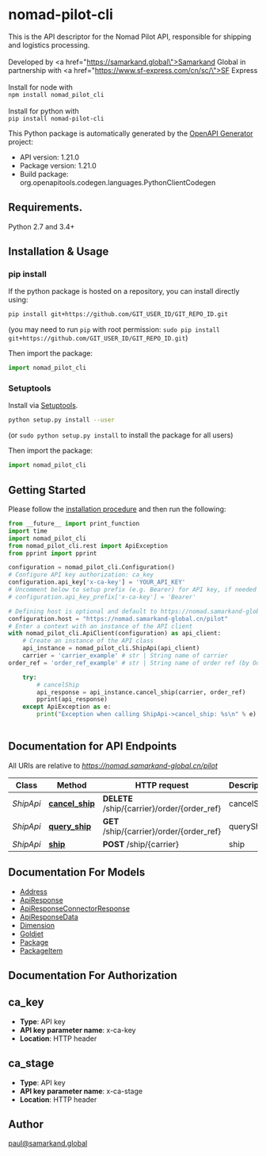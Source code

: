 # nomad-pilot-cli
This is the API descriptor for the Nomad Pilot API, responsible for shipping and logistics processing.<br><br> Developed by <a href=\"https://samarkand.global\">Samarkand Global</a> in partnership with <a href=\"https://www.sf-express.com/cn/sc/\">SF Express</a><br><br> Install for node with <br>`npm install nomad_pilot_cli`<br><br> Install for python with <br>`pip install nomad-pilot-cli`<br>

This Python package is automatically generated by the [OpenAPI Generator](https://openapi-generator.tech) project:

- API version: 1.21.0
- Package version: 1.21.0
- Build package: org.openapitools.codegen.languages.PythonClientCodegen

## Requirements.

Python 2.7 and 3.4+

## Installation & Usage
### pip install

If the python package is hosted on a repository, you can install directly using:

```sh
pip install git+https://github.com/GIT_USER_ID/GIT_REPO_ID.git
```
(you may need to run `pip` with root permission: `sudo pip install git+https://github.com/GIT_USER_ID/GIT_REPO_ID.git`)

Then import the package:
```python
import nomad_pilot_cli
```

### Setuptools

Install via [Setuptools](http://pypi.python.org/pypi/setuptools).

```sh
python setup.py install --user
```
(or `sudo python setup.py install` to install the package for all users)

Then import the package:
```python
import nomad_pilot_cli
```

## Getting Started

Please follow the [installation procedure](#installation--usage) and then run the following:

```python
from __future__ import print_function
import time
import nomad_pilot_cli
from nomad_pilot_cli.rest import ApiException
from pprint import pprint

configuration = nomad_pilot_cli.Configuration()
# Configure API key authorization: ca_key
configuration.api_key['x-ca-key'] = 'YOUR_API_KEY'
# Uncomment below to setup prefix (e.g. Bearer) for API key, if needed
# configuration.api_key_prefix['x-ca-key'] = 'Bearer'

# Defining host is optional and default to https://nomad.samarkand-global.cn/pilot
configuration.host = "https://nomad.samarkand-global.cn/pilot"
# Enter a context with an instance of the API client
with nomad_pilot_cli.ApiClient(configuration) as api_client:
    # Create an instance of the API class
    api_instance = nomad_pilot_cli.ShipApi(api_client)
    carrier = 'carrier_example' # str | String name of carrier
order_ref = 'order_ref_example' # str | String name of order ref (by Odoo)

    try:
        # cancelShip
        api_response = api_instance.cancel_ship(carrier, order_ref)
        pprint(api_response)
    except ApiException as e:
        print("Exception when calling ShipApi->cancel_ship: %s\n" % e)
    
```

## Documentation for API Endpoints

All URIs are relative to *https://nomad.samarkand-global.cn/pilot*

Class | Method | HTTP request | Description
------------ | ------------- | ------------- | -------------
*ShipApi* | [**cancel_ship**](docs/ShipApi.md#cancel_ship) | **DELETE** /ship/{carrier}/order/{order_ref} | cancelShip
*ShipApi* | [**query_ship**](docs/ShipApi.md#query_ship) | **GET** /ship/{carrier}/order/{order_ref} | queryShip
*ShipApi* | [**ship**](docs/ShipApi.md#ship) | **POST** /ship/{carrier} | ship


## Documentation For Models

 - [Address](docs/Address.md)
 - [ApiResponse](docs/ApiResponse.md)
 - [ApiResponseConnectorResponse](docs/ApiResponseConnectorResponse.md)
 - [ApiResponseData](docs/ApiResponseData.md)
 - [Dimension](docs/Dimension.md)
 - [Goldjet](docs/Goldjet.md)
 - [Package](docs/Package.md)
 - [PackageItem](docs/PackageItem.md)


## Documentation For Authorization


## ca_key

- **Type**: API key
- **API key parameter name**: x-ca-key
- **Location**: HTTP header


## ca_stage

- **Type**: API key
- **API key parameter name**: x-ca-stage
- **Location**: HTTP header


## Author

paul@samarkand.global



